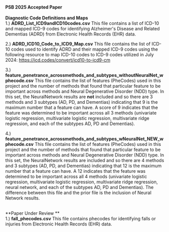 <br/>**PSB 2025 Accepted Paper**<br/> 
<br/>**Diagnostic Code Definitions and Maps**<br/> 
1.) **ADRD_List_ICD9andICD10codes.csv** This file contains a list of ICD-10 and mapped ICD-9 codes for identifying Alzheimer's Disease and Related Dementias (ADRD) from Electronic Health Records (EHR) data.

2.) **ADRD_ICD10_Code_to_ICD9_Map.csv** This file contains the list of ICD-10 codes used to identify ADRD and their mapped ICD-9 codes using the following resource to map ICD-10 codes to ICD-9 codes utilized in July 2024: https://icd.codes/convert/icd10-to-icd9-cm

3.) **feature_penetrance_acrossmethods_and_subtypes_withoutNeuralNet_wphecode.csv** This file contains the list of features (PheCodes) used in this project and the number of methods that found that particular feature to be important across methods and Neural Degenerative Disorder (NDD) type. In this set, the NeuralNetwork results are **not** included and so there are 3 methods and 3 subtypes (AD, PD, and Dementias) indicating that 9 is the maximum number that a feature can have. A score of 9 indicates that the feature was determined to be important across all 3 methods (univariate logistic regression, multivariate logistic regression, multivariate ridge regression, and each of the subtypes AD, PD and Dementias).

4.) **feature_penetrance_acrossmethods_and_subtypes_wNeuralNet_NEW_wphecode.csv** This file contains the list of features (PheCodes) used in this project and the number of methods that found that particular feature to be important across methods and Neural Degenerative Disorder (NDD) type. In this set, the NeuralNetwork results are included and so there are 4 methods and 3 subtypes (AD, PD, and Dementias) indicating that 12 is the maximum number that a feature can have. A 12 indicates that the feature was determined to be important across all 4 methods (univariate logistic regression, multivariate logistic regression, multivariate ridge regression, neural network, and each of the subtypes AD, PD and Dementias). The difference between this file and the prior file is the inclusion of Neural Network results.


<br/>**Paper Under Review **<br/> 
1.) **fall_phecodes.csv** This file contains phecodes for identifying falls or injuries from Electronic Health Records (EHR) data. 


